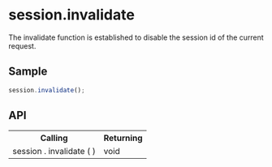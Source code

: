 <H1>session.invalidate</H1>

The invalidate function is established to disable the session id of the current request.

<h2>Sample</h2>

```javascript
session.invalidate();
```

<h2>API</h2>

<table>
<tr><th>Calling</th><th>Returning</th></tr>
<tr><td>session . invalidate ( )</td><td>void</td></tr>
</table>

